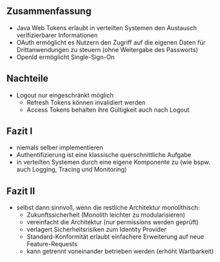 <!--s-->
## Zusammenfassung

* Java Web Tokens erlaubt in verteilten Systemen den Austausch verifizierbarer Informationen
* OAuth ermöglicht es Nutzern den Zugriff auf die eigenen Daten für Drittanwendungen zu steuern (ohne Weitergabe des Passworts)
* OpenId ermöglicht Single-Sign-On

<!--v-->
## Nachteile

* Logout nur eingeschränkt möglich
  * Refresh Tokens können invalidiert werden
  * Access Tokens behalten ihre Gültigkeit auch nach Logout

<!--v-->
## Fazit I

* niemals selber implementieren
* Authentifizierung ist eine klassische querschnittliche Aufgabe
* in verteilten Systemen durch eine eigene Komponente zu (wie bspw. auch Logging, Tracing und Monitoring)

<!--v-->
## Fazit II

* selbst dann sinnvoll, wenn die restliche Architektur monolithisch:
  * Zukunftssicherheit (Monolith leichter zu modularisieren)
  * vereinfacht die Architektur (nur permissions werden geprüft)
  * verlagert Sicherheitsrisiken zum Identity Provider
  * Standard-Konformität erlaubt einfachere Erweiterung auf neue Feature-Requests
  * kann getrennt voneinander betrieben werden (erhöht Wartbarkeit)
